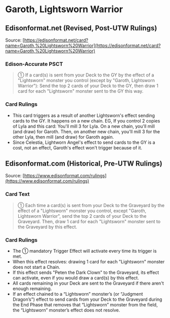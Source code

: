 # Garoth, Lightsworn Warrior

## Edisonformat.net (Revised, Post-UTW Rulings)

Source: [https://edisonformat.net/card?name=Garoth,%20Lightsworn%20Warrior](https://edisonformat.net/card?name=Garoth,%20Lightsworn%20Warrior)

### Edison-Accurate PSCT

> ① If a card(s) is sent from your Deck to the GY by the effect of a "Lightsworn" monster you control (except by "Garoth, Lightsworn Warrior"):
> Send the top 2 cards of your Deck to the GY, then draw 1 card for each "Lightsworn" monster sent to the GY this way.

### Card Rulings

*   This card triggers as a result of another Lightsworn's effect sending cards to the GY. It happens on a new chain.
EG, If you control 2 copies of Lyla and this card:
You'll mill 3 for Lyla. On a new chain, you'll mill (and draw) for Garoth.
Then, on another new chain, you'll mill 3 for the other Lyla, then mill (and draw) for Garoth again.
*   Since Celestia, Lightworn Angel's effect to send cards to the GY is a cost, not an effect, Garoth's effect won't trigger because of it.


## Edisonformat.com (Historical, Pre-UTW Rulings)

Source: [https://www.edisonformat.com/rulings](https://www.edisonformat.com/rulings)

### Card Text

> ① Each time a card(s) is sent from your Deck to the Graveyard by the effect of a "Lightsworn" monster you control, except "Garoth, Lightsworn Warrior", send the top 2 cards of your Deck to the Graveyard. Then, draw 1 card for each "Lightsworn" monster sent to the Graveyard by this effect.

### Card Rulings

*   The ① mandatory Trigger Effect will activate every time its trigger is met.
*   When this effect resolves: drawing 1 card for each "Lightsworn" monster does not start a Chain.
*   If this effect sends "Peten the Dark Clown" to the Graveyard, its effect can activate, even if you would draw a card(s) by this effect.
*   All cards remaining in your Deck are sent to the Graveyard if there aren't enough remaining.
*   If an effect chained to a “Lightsworn” monster’s (or “Judgment Dragon’s”) effect to send cards from your Deck to the Graveyard during the End Phase that removes that “Lightsworn” monster from the field, the “Lightsworn” monster’s effect does not resolve.


